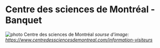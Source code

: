 # Centre des sciences de Montréal - Banquet

![photo](Centre_edifice.jpg)
Centre des sciences de Montréal *sourse d'image: https://www.centredessciencesdemontreal.com/information-visiteurs*

